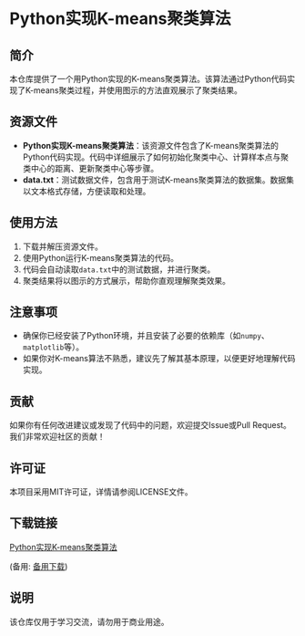 # Python实现K-means聚类算法

## 简介
本仓库提供了一个用Python实现的K-means聚类算法。该算法通过Python代码实现了K-means聚类过程，并使用图示的方法直观展示了聚类结果。

## 资源文件
- **Python实现K-means聚类算法**：该资源文件包含了K-means聚类算法的Python代码实现。代码中详细展示了如何初始化聚类中心、计算样本点与聚类中心的距离、更新聚类中心等步骤。
- **data.txt**：测试数据文件，包含用于测试K-means聚类算法的数据集。数据集以文本格式存储，方便读取和处理。

## 使用方法
1. 下载并解压资源文件。
2. 使用Python运行K-means聚类算法的代码。
3. 代码会自动读取`data.txt`中的测试数据，并进行聚类。
4. 聚类结果将以图示的方式展示，帮助你直观理解聚类效果。

## 注意事项
- 确保你已经安装了Python环境，并且安装了必要的依赖库（如`numpy`、`matplotlib`等）。
- 如果你对K-means算法不熟悉，建议先了解其基本原理，以便更好地理解代码实现。

## 贡献
如果你有任何改进建议或发现了代码中的问题，欢迎提交Issue或Pull Request。我们非常欢迎社区的贡献！

## 许可证
本项目采用MIT许可证，详情请参阅LICENSE文件。

## 下载链接
[Python实现K-means聚类算法](https://pan.quark.cn/s/62e9f2a87d7e) 

(备用: [备用下载](https://pan.baidu.com/s/1A0v9vrUBetmAzgR67EwKCw?pwd=1234))

## 说明

该仓库仅用于学习交流，请勿用于商业用途。
